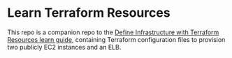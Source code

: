 # Learn Terraform Resources

This repo is a companion repo to the [Define Infrastructure with Terraform Resources learn guide](https://learn.hashicorp.com/tutorials/terraform/resource), containing Terraform configuration files to provision two publicly EC2 instances and an ELB.
